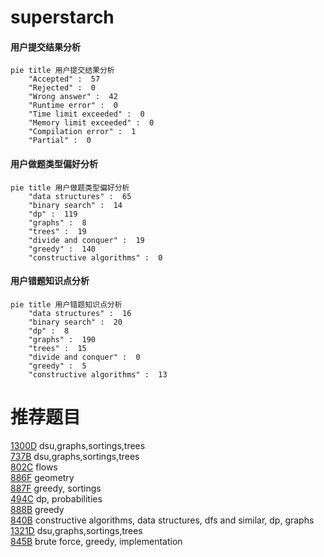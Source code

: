 # superstarch

<!-- tabs:start -->



#### **用户提交结果分析**

```mermaid
pie title 用户提交结果分析
    "Accepted" :  57
    "Rejected" :  0
    "Wrong answer" :  42
    "Runtime error" :  0
    "Time limit exceeded" :  0
    "Memory limit exceeded" :  0
    "Compilation error" :  1
    "Partial" :  0
```

#### **用户做题类型偏好分析**

```mermaid
pie title 用户做题类型偏好分析
    "data structures" :  65
    "binary search" :  14
    "dp" :  119
    "graphs" :  8
    "trees" :  19
    "divide and conquer" :  19
    "greedy" :  140
    "constructive algorithms" :  0
```
#### **用户错题知识点分析**

```mermaid
pie title 用户错题知识点分析
    "data structures" :  16
    "binary search" :  20
    "dp" :  8
    "graphs" :  190
    "trees" :  15
    "divide and conquer" :  0
    "greedy" :  5
    "constructive algorithms" :  13
```



<!-- tabs:end -->
# 推荐题目
[1300D](https://codeforces.com/contest/1300/problem/D)		dsu,graphs,sortings,trees		  
[737B](https://codeforces.com/contest/737/problem/B)		dsu,graphs,sortings,trees		  
[802C](https://codeforces.com/contest/802/problem/C)		flows		  
[886F](https://codeforces.com/contest/886/problem/F)		geometry		  
[887F](https://codeforces.com/contest/887/problem/F)		greedy,
                        sortings		  
[494C](https://codeforces.com/contest/494/problem/C)		dp,
                        probabilities		  
[888B](https://codeforces.com/contest/888/problem/B)		greedy		  
[840B](https://codeforces.com/contest/840/problem/B)		constructive algorithms,
                        data structures,
                        dfs and similar,
                        dp,
                        graphs		  
[1321D](https://codeforces.com/contest/1321/problem/D)		dsu,graphs,sortings,trees		  
[845B](https://codeforces.com/contest/845/problem/B)		brute force,
                        greedy,
                        implementation		  
